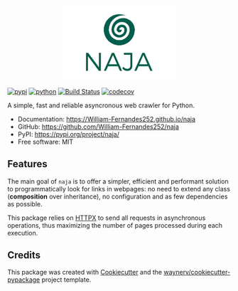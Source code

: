 <div align="center">
  <img style="width: 50%; height: auto" src="assets/logo.png" alt="Naja logo">
</div>

[![pypi](https://img.shields.io/pypi/v/naja.svg)](https://pypi.org/project/naja/)
[![python](https://img.shields.io/pypi/pyversions/naja.svg)](https://pypi.org/project/naja/)
[![Build Status](https://github.com/William-Fernandes252/naja/actions/workflows/dev.yml/badge.svg)](https://github.com/William-Fernandes252/naja/actions/workflows/dev.yml)
[![codecov](https://codecov.io/gh/William-Fernandes252/naja/branch/main/graphs/badge.svg)](https://codecov.io/github/William-Fernandes252/naja)

A simple, fast and reliable asyncronous web crawler for Python.

* Documentation: <https://William-Fernandes252.github.io/naja>
* GitHub: <https://github.com/William-Fernandes252/naja>
* PyPI: <https://pypi.org/project/naja/>
* Free software: MIT

## Features

The main goal of `naja` is to offer a simpler, efficient and performant solution to programmatically look for
links  in webpages: no need to extend any class (**composition** over inheritance), no configuration and as few dependencies as possible.

This package relies on [HTTPX](https://www.python-httpx.org/) to send all requests in asynchronous operations, thus maximizing the number of pages processed during each execution.

## Credits

This package was created with [Cookiecutter](https://github.com/audreyr/cookiecutter) and the [waynerv/cookiecutter-pypackage](https://github.com/waynerv/cookiecutter-pypackage) project template.
